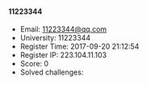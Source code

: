 #### 11223344  

* Email: 11223344@qq.com  
* University: 11223344  
* Register Time: 2017-09-20 21:12:54  
* Register IP: 223.104.11.103  
* Score: 0  
* Solved challenges: 
